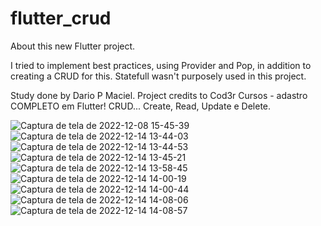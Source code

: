 # flutter_crud
About this new Flutter project.

I tried to implement best practices, using Provider and Pop, in addition to creating a CRUD for this. 
Statefull wasn't purposely used in this project.

Study done by Dario P Maciel.
Project credits to Cod3r Cursos - adastro COMPLETO em Flutter! CRUD... Create, Read, Update e Delete.

![Captura de tela de 2022-12-08 15-45-39](https://user-images.githubusercontent.com/116087297/207657072-58dc6f24-d862-4289-b1f7-747ff872764a.png)
![Captura de tela de 2022-12-14 13-44-03](https://user-images.githubusercontent.com/116087297/207657219-51869fb1-1ad9-4eb7-a702-fd81ef86d61b.png)
![Captura de tela de 2022-12-14 13-44-53](https://user-images.githubusercontent.com/116087297/207657487-95afc76e-4fb5-40ae-a642-951c0c3da1c9.png)
![Captura de tela de 2022-12-14 13-45-21](https://user-images.githubusercontent.com/116087297/207657564-e12f19df-9d90-410e-b567-638e5ccb39fa.png)
![Captura de tela de 2022-12-14 13-58-45](https://user-images.githubusercontent.com/116087297/207659163-9613f0a9-122d-4ab6-97ff-21c95c524a94.png)
![Captura de tela de 2022-12-14 14-00-19](https://user-images.githubusercontent.com/116087297/207659473-c6923234-6a0c-4f99-bd96-e97ef75ca5ef.png)
![Captura de tela de 2022-12-14 14-00-44](https://user-images.githubusercontent.com/116087297/207659552-1a148bd9-cc9b-4d7e-8bad-6207868fe915.png)
![Captura de tela de 2022-12-14 14-08-06](https://user-images.githubusercontent.com/116087297/207661167-7a642560-6272-4fbb-acbe-65308d7b6a04.png)
![Captura de tela de 2022-12-14 14-08-57](https://user-images.githubusercontent.com/116087297/207661279-32be6081-001e-4bfa-ad82-0ab69b9ce6ed.png)




